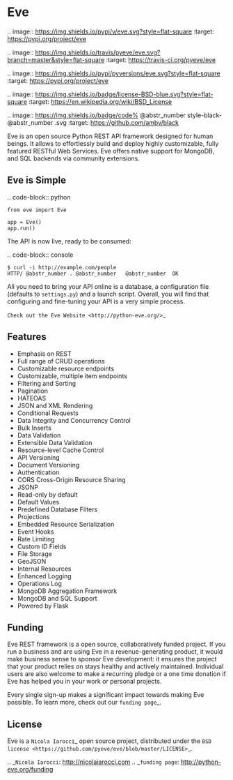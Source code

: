 # Eve

.. image:: https://img.shields.io/pypi/v/eve.svg?style=flat-square :target: https://pypi.org/project/eve

.. image:: https://img.shields.io/travis/pyeve/eve.svg?branch=master&style=flat-square :target: https://travis-ci.org/pyeve/eve

.. image:: https://img.shields.io/pypi/pyversions/eve.svg?style=flat-square :target: https://pypi.org/project/eve

.. image:: https://img.shields.io/badge/license-BSD-blue.svg?style=flat-square :target: https://en.wikipedia.org/wiki/BSD_License

.. image:: https://img.shields.io/badge/code% @abstr_number style-black- @abstr_number .svg :target: https://github.com/ambv/black

Eve is an open source Python REST API framework designed for human beings. It allows to effortlessly build and deploy highly customizable, fully featured RESTful Web Services. Eve offers native support for MongoDB, and SQL backends via community extensions.

## Eve is Simple

.. code-block:: python
    
    
    from eve import Eve
    
    app = Eve()
    app.run()
    

The API is now live, ready to be consumed:

.. code-block:: console
    
    
    $ curl -i http://example.com/people
    HTTP/ @abstr_number . @abstr_number   @abstr_number  OK
    

All you need to bring your API online is a database, a configuration file (defaults to `settings.py`) and a launch script. Overall, you will find that configuring and fine-tuning your API is a very simple process.

`Check out the Eve Website <http://python-eve.org/>`_

## Features

  * Emphasis on REST
  * Full range of CRUD operations
  * Customizable resource endpoints
  * Customizable, multiple item endpoints
  * Filtering and Sorting
  * Pagination
  * HATEOAS
  * JSON and XML Rendering
  * Conditional Requests
  * Data Integrity and Concurrency Control
  * Bulk Inserts
  * Data Validation
  * Extensible Data Validation
  * Resource-level Cache Control
  * API Versioning
  * Document Versioning
  * Authentication
  * CORS Cross-Origin Resource Sharing
  * JSONP
  * Read-only by default
  * Default Values
  * Predefined Database Filters
  * Projections
  * Embedded Resource Serialization
  * Event Hooks
  * Rate Limiting
  * Custom ID Fields
  * File Storage
  * GeoJSON
  * Internal Resources
  * Enhanced Logging
  * Operations Log
  * MongoDB Aggregation Framework
  * MongoDB and SQL Support
  * Powered by Flask



## Funding

Eve REST framework is a open source, collaboratively funded project. If you run a business and are using Eve in a revenue-generating product, it would make business sense to sponsor Eve development: it ensures the project that your product relies on stays healthy and actively maintained. Individual users are also welcome to make a recurring pledge or a one time donation if Eve has helped you in your work or personal projects.

Every single sign-up makes a significant impact towards making Eve possible. To learn more, check out our `funding page`_.

## License

Eve is a `Nicola Iarocci`_ open source project, distributed under the `BSD license <https://github.com/pyeve/eve/blob/master/LICENSE>`_.

.. _`Nicola Iarocci`: http://nicolaiarocci.com .. _`funding page`: http://python-eve.org/funding
